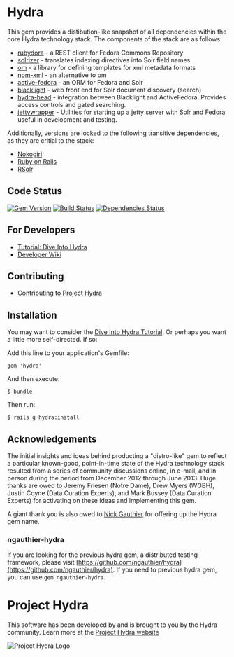 # Hydra
This gem provides a distibution-like snapshot of all dependencies within the core Hydra technology stack. The components of the stack are as follows:

* [rubydora](https://github.com/projecthydra/rubydora) - a REST client for Fedora Commons Repository
* [solrizer](https://github.com/projecthydra/solrizer) - translates indexing directives into Solr field names
* [om](https://github.com/projecthydra/om) - a library for defining templates for xml metadata formats
* [nom-xml](https://github.com/cbeer/nom-xml) - an alternative to om
* [active-fedora](https://github.com/projecthydra/active_fedora) - an ORM for Fedora and Solr
* [blacklight](https://github.com/projectblacklight/blacklight) - web front end for Solr document discovery (search)
* [hydra-head](https://github.com/projecthydra/hydra-head) - integration between Blacklight and ActiveFedora. Provides access controls and gated searching.
* [jettywrapper](https://github.com/projecthydra/jettywrapper) - Utilities for starting up a jetty server with Solr and Fedora useful in development and testing.

Additionally, versions are locked to the following transitive dependencies, as they are critial to the stack:
* [Nokogiri](http://nokogiri.org/)
* [Ruby on Rails](http://rubyonrails.org/)
* [RSolr](https://github.com/rsolr/rsolr)

## Code Status
[![Gem Version](https://badge.fury.io/rb/hydra.png)](http://badge.fury.io/rb/hydra)
[![Build Status](https://travis-ci.org/projecthydra/hydra-head.png?branch=master)](https://travis-ci.org/projecthydrahydra/hydra-head)
[![Dependencies Status](https://gemnasium.com/projecthydra/hydra.png)](https://gemnasium.com/projecthydra/hydra)

## For Developers

* [Tutorial: Dive Into Hydra](https://github.com/projecthydra/hydra/wiki/Dive-into-Hydra)
* [Developer Wiki](https://github.com/projecthydra/hydra/wiki)

## Contributing
* [Contributing to Project Hydra](CONTRIBUTING.md)

## Installation

You may want to consider the [Dive Into Hydra Tutorial](https://github.com/projecthydra/hydra/wiki/Dive-into-Hydra).
Or perhaps you want a little more self-directed.
If so:

Add this line to your application's Gemfile:

    gem 'hydra'

And then execute:

    $ bundle

Then run:

    $ rails g hydra:install

## Acknowledgements
The initial insights and ideas behind producting a "distro-like" gem to reflect a particular known-good,
point-in-time state of the Hydra technology stack resulted from a series of community discussions online,
in e-mail, and in person during the period from December 2012 through June 2013.  Huge thanks are owed to
Jeremy Friesen (Notre Dame), Drew Myers (WGBH), Justin Coyne (Data Curation Experts),
and Mark Bussey (Data Curation Experts) for activating on these ideas and implementing this gem.

A giant thank you is also owed to [Nick Gauthier](https://github.com/ngauthier) for offering up the Hydra gem name.

### ngauthier-hydra
If you are looking for the previous hydra gem, a distributed testing framework,
please visit [https://github.com/ngauthier/hydra](https://github.com/ngauthier/hydra).
If you need to previous hydra gem, you can use `gem ngauthier-hydra`.

# Project Hydra
This software has been developed by and is brought to you by the Hydra community.  Learn more at the
[Project Hydra website](http://projecthydra.org)

![Project Hydra Logo](https://github.com/uvalib/libra-oa/blob/a6564a9e5c13b7873dc883367f5e307bf715d6cf/public/images/powered_by_hydra.png?raw=true)
